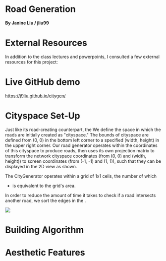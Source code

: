 # Road Generation
**By Janine Liu / jliu99**

# External Resources

In addition to the class lectures and powerpoints, I consulted a few external resources for this project:
# Live GitHub demo
https://j9liu.github.io/citygen/

# Cityspace Set-Up

Just like its road-creating counterpart, the We define the space in which the roads are initially created as "cityspace." The bounds of cityspace are defined from (0, 0) in the bottom left corner to a specified (width, height) in the upper right corner. Our road generator operates within the coordinates of this cityspace to produce roads, then uses its own projection matrix to transform the network cityspace coordinates (from (0, 0) and (width, height)) to screen coordinates (from (-1, -1) and (1, 1)), such that they can be displayed in the 2D view as shown.

The CityGenerator operates within a grid of 1x1 cells, the number of which
 * is equivalent to the grid's area.

In order to reduce the amount of time it takes to check if a road intersects another road, we sort the edges in the .

![](grid.png)

# Building Algorithm

# Aesthetic Features
